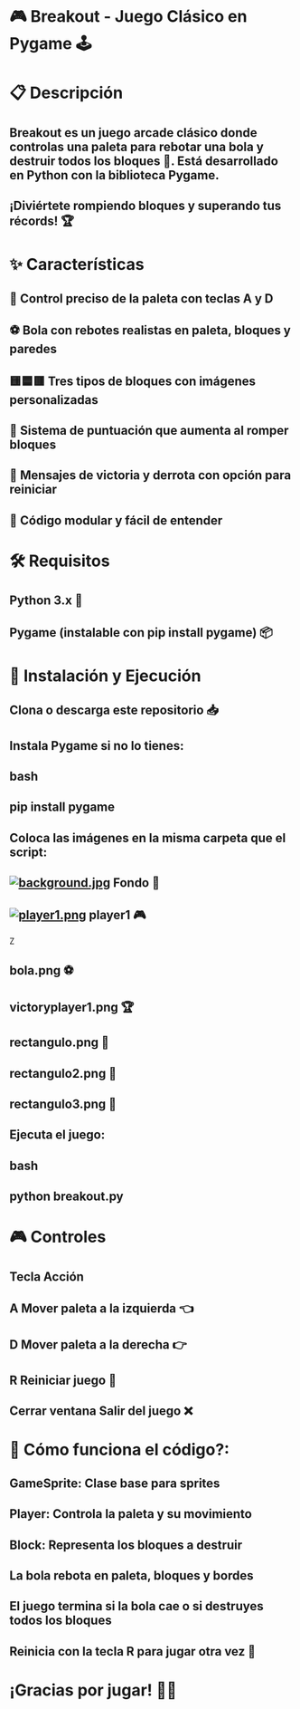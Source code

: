 # 🎮 Breakout - Juego Clásico en Pygame 🕹️

# 📋 Descripción

## Breakout es un juego arcade clásico donde controlas una paleta para rebotar una bola y destruir todos los bloques 🧱. Está desarrollado en Python con la biblioteca Pygame.

## ¡Diviértete rompiendo bloques y superando tus récords! 🏆

# ✨ Características
## 🎯 Control preciso de la paleta con teclas A y D

## ⚽ Bola con rebotes realistas en paleta, bloques y paredes

## 🟨🟦🟥 Tres tipos de bloques con imágenes personalizadas

## 🏅 Sistema de puntuación que aumenta al romper bloques

## 🎉 Mensajes de victoria y derrota con opción para reiniciar

## 🧩 Código modular y fácil de entender

# 🛠️ Requisitos
## Python 3.x 🐍

## Pygame (instalable con pip install pygame) 📦

# 🚀 Instalación y Ejecución

## Clona o descarga este repositorio 📥

## Instala Pygame si no lo tienes:

## bash
## pip install pygame

## Coloca las imágenes en la misma carpeta que el script:

## [![background.jpg](https://i.postimg.cc/q7Ds9Prz/background.jpg)](https://postimg.cc/7C7JzQfk)  Fondo 🌌

##  [![player1.png](https://i.postimg.cc/26cCdx4p/player1.png)](https://postimg.cc/47cCsVLw)  player1 🎮
Z
## bola.png ⚽

## victoryplayer1.png 🏆

## rectangulo.png 🧱

## rectangulo2.png 🧱

## rectangulo3.png 🧱

## Ejecuta el juego:

## bash
## python breakout.py

# 🎮 Controles

## Tecla	Acción
## A	Mover paleta a la izquierda 👈

## D	Mover paleta a la derecha 👉

## R	Reiniciar juego 🔄

## Cerrar ventana	Salir del juego ❌

# 🧠 Cómo funciona el código?:

## GameSprite: Clase base para sprites

## Player: Controla la paleta y su movimiento

## Block: Representa los bloques a destruir

## La bola rebota en paleta, bloques y bordes

## El juego termina si la bola cae o si destruyes todos los bloques

## Reinicia con la tecla R para jugar otra vez 🔁

# ¡Gracias por jugar! 🎉✨
